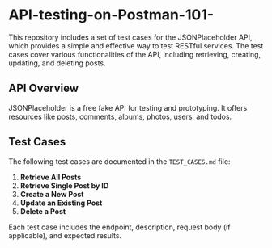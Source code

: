 # API-testing-on-Postman-101-
This repository includes a set of test cases for the JSONPlaceholder API, which provides a simple and effective way to test RESTful services. The test cases cover various functionalities of the API, including retrieving, creating, updating, and deleting posts. 

## API Overview

JSONPlaceholder is a free fake API for testing and prototyping. It offers resources like posts, comments, albums, photos, users, and todos.

## Test Cases

The following test cases are documented in the `TEST_CASES.md` file:

1. **Retrieve All Posts**
2. **Retrieve Single Post by ID**
3. **Create a New Post**
4. **Update an Existing Post**
5. **Delete a Post**

Each test case includes the endpoint, description, request body (if applicable), and expected results.

